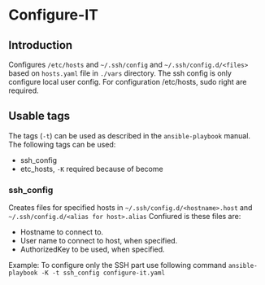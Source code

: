 # Configure-IT

## Introduction

Configures `/etc/hosts` and `~/.ssh/config` and `~/.ssh/config.d/<files>` based on `hosts.yaml` file in `./vars` directory. The ssh config is only configure local user config. For configuration /etc/hosts, sudo right are required.

## Usable tags

The tags (`-t`) can be used as described in the `ansible-playbook` manual. The
following tags can be used:

- ssh_config
- etc_hosts, `-K` required because of become

### ssh_config

Creates files for specified hosts in `~/.ssh/config.d/<hostname>.host` and `~/.ssh/config.d/<alias for host>.alias`
Confiured is these files are:
 - Hostname to connect to.
 - User name to connect to host, when specified.
 - AuthorizedKey to be used, when specified.

Example: To configure only the SSH part use following command `ansible-playbook -K -t ssh_config configure-it.yaml`

